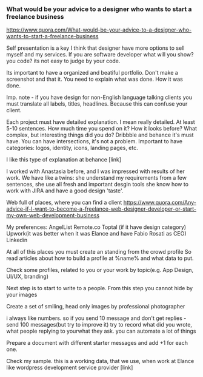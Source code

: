 ### What would be your advice to a designer who wants to start a freelance business
https://www.quora.com/What-would-be-your-advice-to-a-designer-who-wants-to-start-a-freelance-business


Self presentation is a key
I think that designer have more options to sell myself and my services.
If you are software developer what will you show? you code? its not easy to judge by your code.

Its important to have a organized and beatiful portfolio.
Don't make a screenshot and that it. You need to explain what was done.
How it was done.

Imp. note - if you have design for non-English language talking clients
you must translate all labels, titles, headlines. Because this can confuse your client. 

Each project must have detailed explanation. I mean really detailed. At least 5-10 sentences.
How much time you spend on it?
How it looks before?
What complex, but interesting things did you do?
Dribbble and behance it's must have. You can have intersections, it's not a problem. Important to have categories: logos, identity, icons, landing pages, etc.

I like this type of explanation at behance [link]

I worked with Anastasia before, and I was impressed with results of her work.
We have like a twins: she understand my requirements from a few sentences, she use all fresh and important desgin tools
she know how to work with JIRA and have a good design 'taste'.

Web full of places, where you can find a client
https://www.quora.com/Any-advice-if-I-want-to-become-a-freelance-web-designer-developer-or-start-my-own-web-development-business

My preferences:
AngelList
Remote.co
Toptal (if it have design category)
Upwork(it was better when it was Elance and have Fabio Rosati as CEO)
Linkedin

At all of this places you must create an standing from the crowd profile
So read articles about how to build a profile at %name% and what data to put.

Check some profiles, related to you or your work by topic(e.g. App Design, UI/UX, branding)


Next step is to start to write to a people.
From this step you cannot hide by your images

Create a set of smiling, head only images by professional photographer

i always like numbers. so if you send 10 message and don't get replies - send 100 messages(but try to improve it)
try to record what did you wrote, what people replying to yourwhat they ask. you can automate a lot of things

Prepare a document with different starter messages and add +1 for each one.

Check my sample. this is a working data, that we use, when work at Elance like wordpress development service provider
[link]
